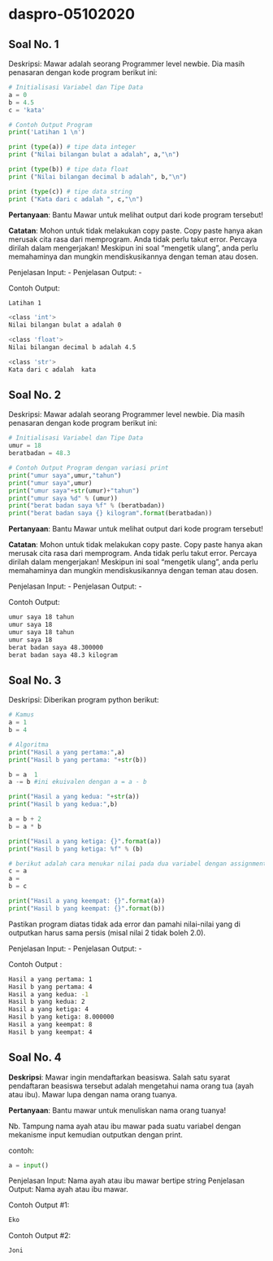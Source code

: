 # daspro-05102020

## Soal No. 1
Deskripsi: Mawar adalah seorang Programmer level newbie. Dia masih penasaran dengan kode program berikut ini:

```python
# Initialisasi Variabel dan Tipe Data
a = 0
b = 4.5
c = 'kata'

# Contoh Output Program
print('Latihan 1 \n')

print (type(a)) # tipe data integer
print ("Nilai bilangan bulat a adalah", a,"\n")

print (type(b)) # tipe data float
print ("Nilai bilangan decimal b adalah", b,"\n")

print (type(c)) # tipe data string
print ("Kata dari c adalah ", c,"\n")
```

<b>Pertanyaan</b>: Bantu Mawar untuk melihat output dari kode program tersebut!

<b>Catatan</b>:
Mohon untuk tidak melakukan copy paste. Copy paste hanya akan merusak cita rasa dari memprogram. Anda tidak perlu takut error. Percaya dirilah dalam mengerjakan!
Meskipun ini soal “mengetik ulang”, anda perlu memahaminya dan mungkin mendiskusikannya dengan teman atau dosen.

Penjelasan Input: -
Penjelasan Output: -

Contoh Output:
```bash
Latihan 1

<class 'int'>
Nilai bilangan bulat a adalah 0

<class 'float'>
Nilai bilangan decimal b adalah 4.5

<class 'str'>
Kata dari c adalah  kata
```

## Soal No. 2
Deskripsi: Mawar adalah seorang Programmer level newbie. Dia masih penasaran dengan kode program berikut ini:

```python
# Initialisasi Variabel dan Tipe Data
umur = 18
beratbadan = 48.3

# Contoh Output Program dengan variasi print
print("umur saya",umur,"tahun")
print("umur saya",umur)
print("umur saya"+str(umur)+"tahun")
print("umur saya %d" % (umur))
print("berat badan saya %f" % (beratbadan))
print("berat badan saya {} kilogram".format(beratbadan))
```

<b>Pertanyaan</b>: Bantu Mawar untuk melihat output dari kode program tersebut!

<b>Catatan</b>:
Mohon untuk tidak melakukan copy paste. Copy paste hanya akan merusak cita rasa dari memprogram. Anda tidak perlu takut error. Percaya dirilah dalam mengerjakan!
Meskipun ini soal “mengetik ulang”, anda perlu memahaminya dan mungkin mendiskusikannya dengan teman atau dosen.

Penjelasan Input: -
Penjelasan Output: -

Contoh Output:
```bash
umur saya 18 tahun
umur saya 18
umur saya 18 tahun
umur saya 18
berat badan saya 48.300000
berat badan saya 48.3 kilogram
```

## Soal No. 3
Deskripsi: Diberikan program python berikut:

```python
# Kamus
a = 1
b = 4

# Algoritma
print("Hasil a yang pertama:",a)
print("Hasil b yang pertama: "+str(b))

b = a  1
a -= b #ini ekuivalen dengan a = a - b

print("Hasil a yang kedua: "+str(a))
print("Hasil b yang kedua:",b)

a = b + 2
b = a * b

print("Hasil a yang ketiga: {}".format(a))
print("Hasil b yang ketiga: %f" % (b)

# berikut adalah cara menukar nilai pada dua variabel dengan assignment
c = a
a = 
b = c

print("Hasil a yang keempat: {}".format(a))
print("Hasil b yang keempat: {}".format(b))
```

Pastikan program diatas tidak ada error dan pamahi nilai-nilai yang di outputkan harus sama persis (misal nilai 2 tidak boleh 2.0).

Penjelasan Input: -
Penjelasan Output: -

Contoh Output :
```bash
Hasil a yang pertama: 1
Hasil b yang pertama: 4
Hasil a yang kedua: -1
Hasil b yang kedua: 2
Hasil a yang ketiga: 4
Hasil b yang ketiga: 8.000000
Hasil a yang keempat: 8
Hasil b yang keempat: 4
```

## Soal No. 4

<b>Deskripsi</b>: Mawar ingin mendaftarkan beasiswa. Salah satu syarat pendaftaran beasiswa tersebut adalah mengetahui nama orang tua (ayah atau ibu). Mawar lupa dengan nama orang tuanya.

<b>Pertanyaan</b>: Bantu mawar untuk menuliskan nama orang tuanya!

Nb. Tampung nama ayah atau ibu mawar pada suatu variabel dengan mekanisme input kemudian outputkan dengan print.

contoh: 
```python
a = input()
```

Penjelasan Input: Nama ayah atau ibu mawar bertipe string
Penjelasan Output: Nama ayah atau ibu mawar.

Contoh Output #1:
```bash
Eko
```

Contoh Output #2:
```bash
Joni
```
